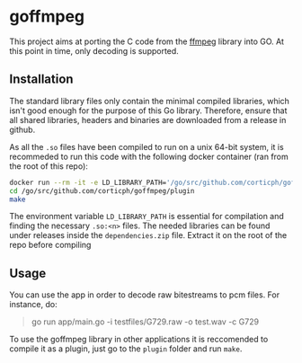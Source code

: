 # goffmpeg

This project aims at porting the C code from the [ffmpeg](https://www.ffmpeg.org/) library into GO. At this point in time, only decoding is supported.

## Installation

The standard library files only contain the minimal compiled libraries, which isn't good enough for the purpose of this Go library. Therefore, ensure that all shared libraries, headers and binaries are downloaded from a release in github.

As all the `.so` files have been compiled to run on a unix 64-bit system, it is recommeded to run this code with the following docker container (ran from the root of this repo):
```bash
docker run --rm -it -e LD_LIBRARY_PATH='/go/src/github.com/corticph/goffmpeg/cffmpeg' -v $(pwd):/go/src/github.com/corticph/goffmpeg  golang
cd /go/src/github.com/corticph/goffmpeg/plugin
make
```

The environment variable `LD_LIBRARY_PATH` is essential for compilation and finding the necessary `.so:<n>` files. The needed libraries can be found under releases inside the `dependencies.zip` file. Extract it on the root of the repo before compiling

## Usage

You can use the app in order to decode raw bitestreams to pcm files. For instance, do:
> go run app/main.go -i testfiles/G729.raw -o test.wav -c G729

To use the goffmpeg library in other applications it is reccomended to compile it as a plugin, just go to the `plugin` folder and run `make`.

